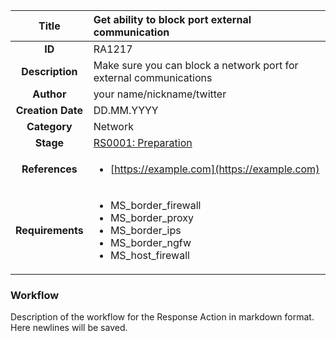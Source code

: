 | Title                       |  Get ability to block port external communication         |
|:---------------------------:|:--------------------|
| **ID**                      | RA1217            |
| **Description**             | Make sure you can block a network port for external communications   |
| **Author**                  | your name/nickname/twitter        |
| **Creation Date**           | DD.MM.YYYY |
| **Category**                | Network      |
| **Stage**                   |[RS0001: Preparation](../Response_Stages/RS0001.md)| 
| **References** |<ul><li>[https://example.com](https://example.com)</li></ul>|
| **Requirements** |<ul><li>MS_border_firewall</li><li>MS_border_proxy</li><li>MS_border_ips</li><li>MS_border_ngfw</li><li>MS_host_firewall</li></ul>|

### Workflow

Description of the workflow for the Response Action in markdown format.  
Here newlines will be saved.  
